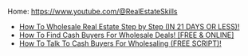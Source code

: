 Home: https://www.youtube.com/@RealEstateSkills
- [How To Wholesale Real Estate Step by Step (IN 21 DAYS OR LESS)!](https://youtu.be/JFnUABPy-A8)
- [How To Find Cash Buyers For Wholesale Deals! [FREE & ONLINE]](https://youtu.be/YzWGQJPKv6c)
- [How To Talk To Cash Buyers For Wholesaling (FREE SCRIPT)!](https://youtu.be/yPDBNoKgIUo)
